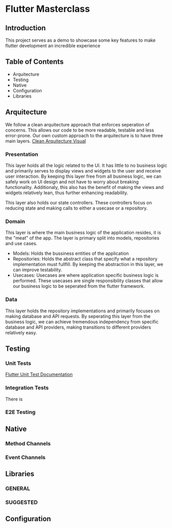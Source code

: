 # Flutter Masterclass
## Introduction
This project serves as a demo to showcase some key features to make flutter development an incredible experience

## Table of Contents
- Arquitecture
- Testing
- Native
- Configuration
- Libraries

## Arquitecture
We follow a clean arquitecture approach that enforces seperation of concerns. This allows our code to be more readable, testable and less error-prone. Our own custom approach to the arquitecture is to have three main layers.
<a href="https://resocoder.com/2019/08/27/flutter-tdd-clean-architecture-course-1-explanation-project-structure/#t-1624305976895"> Clean Arquitecture Visual </a>

### Presentation
This layer holds all the logic related to the UI. It has little to no business logic and primarily serves to display views and widgets to the user and receive user interaction. By keeping this layer free from all business logic, we can safely work on UI design and not have to worry about breaking functionality. Additionaly, this also has the benefit of making the views and widgets relatively lean, thus further enhancing readability.

This layer also holds our state controllers. These controllers focus on reducing state and making calls to either a usecase or a repository.

### Domain
This layer is where the main business logic of the application resides, it is the "meat" of the app. The layer is primary split into models, repositories and use cases.
- Models: Holds the bussiness entities of the application
- Repositories: Holds the abstract class that specify what a repository implementation must fullfill. By keeping the abstraction in this layer, we can improve testability.
- Usecases: Usecases are where application specific business logic is performed. These usecases are single responsibility classes that allow our business logic to be seperated from the flutter framework.

### Data
This layer holds the repository implementations and primarily focuses on making database and API requests. By seperating this layer from the business logic, we can achieve tremendous independency from specific database and API providers, making transitions to different providers relatively easy.


## Testing
### Unit Tests
<a href="https://flutter.dev/docs/cookbook/testing/unit/introduction"> Flutter Unit Test Documentation </a>
### Integration Tests
There is 

### E2E Testing

## Native 
### Method Channels

### Event Channels

## Libraries
### GENERAL

### SUGGESTED

## Configuration
